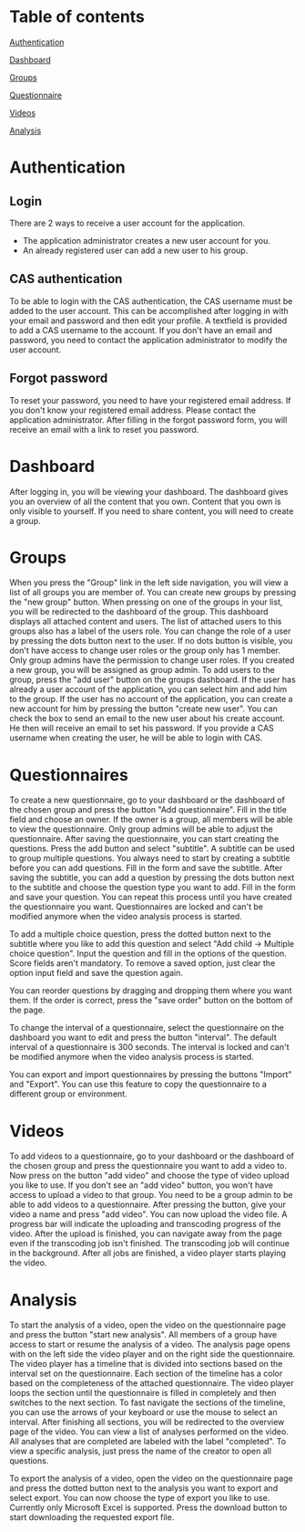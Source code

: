 # Table of contents

[Authentication](#authentication)

[Dashboard](#dashboard)

[Groups](#groups)

[Questionnaire](#questionnaires)

[Videos](#videos)

[Analysis](#analysis)


# Authentication

## Login

There are 2 ways to receive a user account for the application.

- The application administrator creates a new user account for you.
- An already registered user can add a new user to his group.

## CAS authentication

To be able to login with the CAS authentication, the CAS username must be added to the user account.
This can be accomplished after logging in with your email and password and then edit your profile. A textfield is provided to add a CAS username to the account. If you don't have an email and password, you need to contact the application administrator to modify the user account.

## Forgot password

To reset your password, you need to have your registered email address. If you don't know your registered email address. Please contact the application administrator. After filling in the forgot password form, you will receive an email with a link to reset you password.

# Dashboard

After logging in, you will be viewing your dashboard. The dashboard gives you an overview of all the content that you own. Content that you own is only visible to yourself. If you need to share content, you will need to create a group.

# Groups

When you press the "Group" link in the left side navigation, you will view a list of all groups you are member of. You can create new groups by pressing the "new group" button. When pressing on one of the groups in your list, you will be redirected to the dashboard of the group. This dashboard displays all attached content and users. The list of attached users to this groups also has a label of the users role. You can change the role of a user by pressing the dots button next to the user. If no dots button is visible, you don't have access to change user roles or the group only has 1 member. Only group admins have the permission to change user roles. If you created a new group, you will be assigned as group admin. To add users to the group, press the "add user" button on the groups dashboard. If the user has already a user account of the application, you can select him and add him to the group. If the user has no account of the application, you can create a new account for him by pressing the button "create new user". You can check the box to send an email to the new user about his create account. He then will receive an email to set his password. If you provide a CAS username when creating the user, he will be able to login with CAS.

# Questionnaires

To create a new questionnaire, go to your dashboard or the dashboard of the chosen group and press the button "Add questionnaire". Fill in the title field and choose an owner. If the owner is a group, all members will be able to view the questionnaire. Only group admins will be able to adjust the questionnaire. After saving the questionnaire, you can start creating the questions. Press the add button and select "subtitle". A subtitle can be used to group multiple questions. You always need to start by creating a subtitle before you can add questions. Fill in the form and save the subtitle. After saving the subtitle, you can add a question by pressing the dots button next to the subtitle and choose the question type you want to add. Fill in the form and save your question. You can repeat this process until you have created the questionnaire you want. Questionnaires are locked and can't be modified anymore when the video analysis process is started.

To add a multiple choice question, press the dotted button next to the subtitle where you like to add this question and select "Add child -> Multiple choice question". Input the question and fill in the options of the question. Score fields aren't mandatory. To remove a saved option, just clear the option input field and save the question again.

You can reorder questions by dragging and dropping them where you want them. If the order is correct, press the "save order" button on the bottom of the page.

To change the interval of a questionnaire, select the questionnaire on the dashboard you want to edit and press the button "interval". The default interval of a questionnaire is 300 seconds. The interval is locked and can't be modified anymore when the video analysis process is started.

You can export and import questionnaires by pressing the buttons "Import" and "Export". You can use this feature to copy the questionnaire to a different group or environment.

# Videos

To add videos to a questionnaire, go to your dashboard or the dashboard of the chosen group and press the questionnaire you want to add a video to. Now press on the button "add video" and choose the type of video upload you like to use. If you don't see an "add video" button, you won't have access to upload a video to that group. You need to be a group admin to be able to add videos to a questionnaire. After pressing the button, give your video a name and press "add video". You can now upload the video file. A progress bar will indicate the uploading and transcoding progress of the video. After the upload is finished, you can navigate away from the page even if the transcoding job isn't finished. The transcoding job will continue in the background. After all jobs are finished, a video player starts playing the video.

# Analysis

To start the analysis of a video, open the video on the questionnaire page and press the button "start new analysis". All members of a group have access to start or resume the analysis of a video. The analysis page opens with on the left side the video player and on the right side the questionnaire. The video player has a timeline that is divided into sections based on the interval set on the questionnaire. Each section of the timeline has a color based on the completeness of the attached questionnaire. The video player loops the section until the questionnaire is filled in completely and then switches to the next section. To fast navigate the sections of the timeline, you can use the arrows of your keyboard or use the mouse to select an interval. After finishing all sections, you will be redirected to the overview page of the video. You can view a list of analyses performed on the video. All analyses that are completed are labeled with the label "completed". To view a specific analysis, just press the name of the creator to open all questions.  

To export the analysis of a video, open the video on the questionnaire page and press the dotted button next to the analysis you want to export and select export. You can now choose the type of export you like to use. Currently only Microsoft Excel is supported. Press the download button to start downloading the requested export file.
